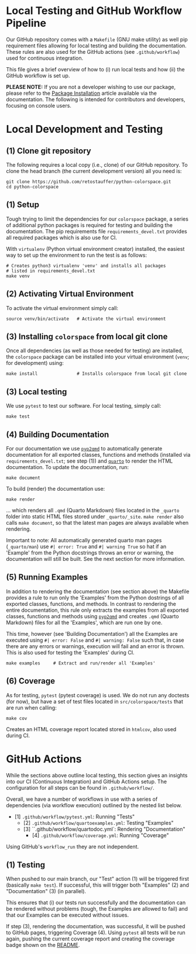 

# Local Testing and GitHub Workflow Pipeline

Our GitHub repository comes with a `Makefile` (GNU make utility) as well
pip requirement files allowing for local testing and building the documentation.
These rules are also used for the GitHub actions (see `.github/workflow`)
used for continuous integration.

This file gives a brief overview of how to (i) run local tests and how
(ii) the GitHub workflow is set up.

**PLEASE NOTE:** If you are not a developer wishing to use our package, please refer to the
[Package Installation](https://retostauffer.github.io/python-colorspace/installation.html)
article available via the documentation. The following is intended
for contributors and developers, focusing on console users.


# Local Development and Testing

## (1) Clone git repository

The following requires a local copy (i.e., clone) of our GitHub repository.
To clone the head branch (the current development version) all you need is:

```
git clone https://github.com/retostauffer/python-colorspace.git
cd python-colorspace
```

## (1) Setup

Tough trying to limit the dependencies for our `colorspace` package, a series
of additional python packages is required for testing and building the documentation.
The pip requirements file `requirements_devel.txt` provides all required packages which
is also use for CI.

With `virtualenv` (Python virtual environment creator) installed, the easiest way
to set up the environment to run the test is as follows:

```
# Creates python3 virtualenv 'venv' and installs all packages
# listed in requirements_devel.txt
make venv
```

## (2) Activating Virtual Environment

To activate the virtual environment simply call:

```
source venv/bin/activate   # Activate the virtual environment
```

## (3) Installing `colorspace` from local git clone

Once all dependencies (as well as those needed for testing) are installed,
the `colorspace` package can be installed into your virtual environment
(`venv`; for development) using:

```
make install               # Installs colorspace from local git clone
```

## (3) Local testing

We use `pytest` to test our software. For local testing, simply call:

```
make test
```

## (4) Building Documentation

For our documentation we use [`pyp2qmd`](https://github.com/retostauffer/pyp2qmd)
to automatically generate documentation for all exported classes, functions and methods
(installed via `requirements_devel.txt`; see step (1)) and [`quarto`](https://quarto.org/)
to render the HTML documentation. To update the documentation, run:

```
make document
```

To build (render) the documentation use:

```
make render
```

... which renders all `.qmd` (Quarto Markdown) files located in the `_quarto` folder into
static HTML files stored under `_quarto/_site`. `make render` also calls `make document`,
so that the latest man pages are always available when rendering.

Important to note: All automatically generated quarto man pages (`_quarto/man`)
use `#| error: True` and `#| warning True` so hat if an 'Example' from the Python
docstrings throws an error or warning, the documentation will still be built. See
the next section for more information.


## (5) Running Examples

In addition to rendering the documentation (see section above) the Makefile
provides a rule to run only the 'Examples' from the Python dostrings of all
exported classes, functions, and methods.
In contrast to rendering the entire documentation, this rule only extracts the examples
from all exported classes, functions and methods using
[`pyp2qmd`](https://github.com/retostauffer/pyp2qmd) and creates `.qmd` 
(Quarto Markdown) files for all the 'Examples', which are run one by one.

This time, however (see 'Building Documentation') all the Examples are executed
using `#| error: False` and `#| warning: False` such that, in case there are
any errors or warnings, execution will fail and an error is thrown. This is also
used for testing the 'Examples' during CI.

```
make examples     # Extract and run/render all 'Examples'
```

## (6) Coverage

As for testing, `pytest` (pytest coverage) is used. We do not run any doctests
(for now), but have a set of test files located in `src/colorspace/tests` that
are run when calling:

```
make cov
```

Creates an HTML coverage report located stored in `htmlcov`, also used during CI.



# GitHub Actions

While the sections above outline local testing, this section gives an
insights into our CI (Continuous Integration) and GitHub Actions setup. The
configuration for all steps can be found in `.github/workflow/`.

Overall, we have a number of workflows in use with a series of dependencies
(via workflow execution) outlined by the nested list below.

* [1] `.github/workflow/pytest.yml`: Running "Tests"
    * [2] `.github/workflow/quartoexamples.yml`: Testing "Examples"
    * [3] ``.github/workflow/quartodoc.yml`: Rendering "Documentation"
        * [4] `.github/workflow/coverage.yml`: Running "Coverage"

Using GitHub's `workflow_run` they are not independent.

## (1) Testing

When pushed to our main branch, our "Test" action (1) will be triggered first
(basically `make test`). If successful, this will trigger both "Examples" (2) and
"Documentation" (3) (in parallel).

This ensures that (i) our tests run successfully and the documentation can be rendered
without problems (tough, the Examples are allowed to fail) and that
our Examples can be executed without issues.

If step (3), rendering the documentation, was successful, it will be pushed
to GitHub pages, triggering Coverage (4). Using `pytest` all tests will be run
again, pushing the current coverage report and creating the coverage
badge shown on the [README](https://github.com/retostauffer/python-colorspace).


















